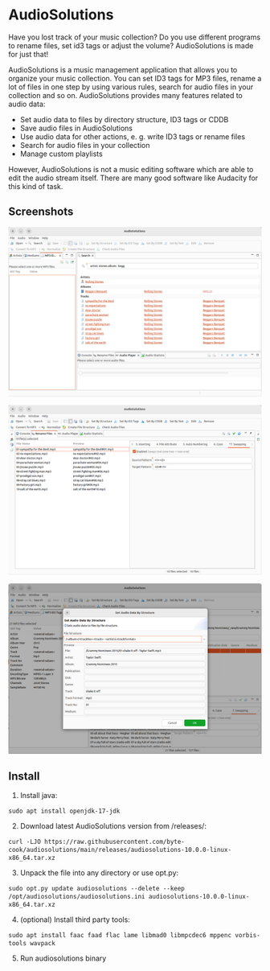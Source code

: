 # AudioSolutions

Have you lost track of your music collection? Do you use different programs to rename files, set id3 tags or adjust the volume? AudioSolutions is made for just that!

AudioSolutions is a music management application that allows you to organize your music collection. You can set ID3 tags for MP3 files, rename a lot of files in one step by using various rules, search for audio files in your collection and so on. AudioSolutions provides many features related to audio data:
- Set audio data to files by directory structure, ID3 tags or CDDB  
- Save audio files in AudioSolutions  
- Use audio data for other actions, e. g. write ID3 tags or rename files  
- Search for audio files in your collection  
- Manage custom playlists  

However, AudioSolutions is not a music editing software which are able to edit the audio stream itself. There are many good software like Audacity for this kind of task.

## Screenshots

![Search](screenshots/audiosolutions-01-search.png?raw=true "Search by artist and album")  

![Search](screenshots/audiosolutions-02-rename.png?raw=true "Rename files")  

![Search](screenshots/audiosolutions-03-structure.png?raw=true "Read audio data by file structure")  

## Install

1. Install java:

```
sudo apt install openjdk-17-jdk
```

2. Download latest AudioSolutions version from /releases/:

```
curl -LJO https://raw.githubusercontent.com/byte-cook/audiosolutions/main/releases/audiosolutions-10.0.0-linux-x86_64.tar.xz
```

3. Unpack the file into any directory or use opt.py:

```
sudo opt.py update audiosolutions --delete --keep /opt/audiosolutions/audiosolutions.ini audiosolutions-10.0.0-linux-x86_64.tar.xz
```

4. (optional) Install third party tools:

```
sudo apt install faac faad flac lame libmad0 libmpcdec6 mppenc vorbis-tools wavpack 
```

5. Run audiosolutions binary

